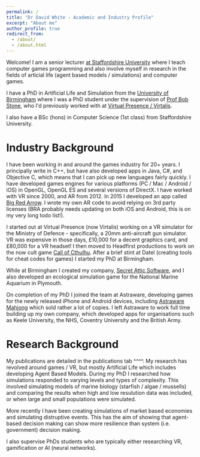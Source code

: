 ```yaml
---
permalink: /
title: "Dr David White - Academic and Industry Profile"
excerpt: "About me"
author_profile: true
redirect_from: 
  - /about/
  - /about.html
---
```


Welcome! I am a senior lecturer [at Staffordshire University](https://www.staffs.ac.uk/people/david-white) where I teach computer games programming and also involve myself in research in the fields of articial life (agent based models / simulations) and computer games. 

I have a PhD in Artificial Life and Simulation from the [University of Birmingham](https://www.birmingham.ac.uk/research/activity/eese/communications-sensing/hit-team/index.aspx) where I was a PhD student under the supervision of [Prof Bob Stone](https://www.linkedin.com/in/prof-bob-stone-21b86918), who I'd previously worked with at [Virtual Presence / Virtalis](https://www.virtalis.com/). 

I also have a BSc (hons) in Computer Science (1st class) from Staffordshire University. 

Industry Background
======
I have been working in and around the games industry for 20+ years. I principally write in C++, but have also developed apps in Java, C#, and Objective C, which means that I can pick up new languages fairly quickly. I have developed games engines for various platforms (PC / Mac / Android / iOS) in OpenGL, OpenGL ES and several versions of DirectX. I have worked with VR since 2000, and AR from 2012. In 2015 I developed an app called [Big Red Arrow](https://play.google.com/store/apps/details?id=com.secretattic.bigredarrow&hl=en_US&gl=US). I wrote my own AR code to avoid relying on 3rd party licenses (BRA probably needs updating on both iOS and Android, this is on my very long todo list!). 

I started out at Virtual Presence (now Virtalis) working on a VR simulator for the Ministry of Defence - specifically, a 20mm anti-aircraft gun simulator. VR was expensive in those days, £10,000 for a decent graphics card, and £80,000 for a VR headset! I then moved to Headfirst productions to work on the now cult game [Call of Cthulhu](https://en.wikipedia.org/wiki/Call_of_Cthulhu:_Dark_Corners_of_the_Earth). After a brief stint at Datel (creating tools for cheat codes for games) I started my PhD at Birmingham. 

While at Birmingham I created my company, [Secret Attic Software](https://www.secretattic.co.uk/), and I also developed an ecological simulation game for the National Marine Aquarium in Plymouth. 

On completion of my PhD I joined the team at Astraware, developing games for the newly released iPhone and Android devices, including [Astraware Mahjong](https://www.webosnation.com/astraware-mahjong) which sold rather a lot of copies. I left Astraware to work full time building up my own company, which developed apps for organisations such as Keele University, the NHS, Coventry University and the British Army. 

Research Background
======
My publications are detailed in the publications tab ^^^^. My research has revolved around games / VR, but mostly Artificial Life which includes developing Agent Based Models. During my PhD I researched how simulations responded to varying levels and types of complexity. This involved simulating models of marine biology (starfish / algae / mussells) and comparing the results when high and low resulution data was included, or when large and small populations were simulated. 

More recently I have been creating simulations of market based economies and simulating distruptive events. This has the aim of showing that agent-based decision making can show more resilience than system (i.e. government) decision making. 

I also supervise PhDs students who are typically either researching VR, gamification or AI (neural networks). 


